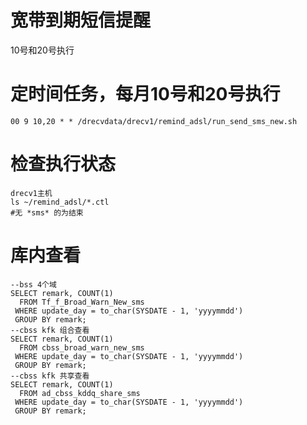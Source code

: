 # 宽带到期短信提醒
10号和20号执行

# 定时间任务，每月10号和20号执行
    00 9 10,20 * * /drecvdata/drecv1/remind_adsl/run_send_sms_new.sh

# 检查执行状态
    drecv1主机
    ls ~/remind_adsl/*.ctl
    #无 *sms* 的为结束

# 库内查看
    --bss 4个域
    SELECT remark, COUNT(1)
      FROM Tf_f_Broad_Warn_New_sms
     WHERE update_day = to_char(SYSDATE - 1, 'yyyymmdd')
     GROUP BY remark;
    --cbss kfk 组合查看
    SELECT remark, COUNT(1)
      FROM cbss_broad_warn_new_sms
     WHERE update_day = to_char(SYSDATE - 1, 'yyyymmdd')
     GROUP BY remark;
    --cbss kfk 共享查看
    SELECT remark, COUNT(1)
      FROM ad_cbss_kddq_share_sms
     WHERE update_day = to_char(SYSDATE - 1, 'yyyymmdd')
     GROUP BY remark;
 
 
